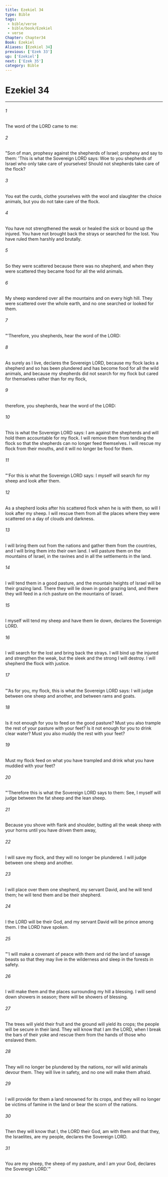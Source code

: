 ```yaml
---
title: Ezekiel 34
type: Bible
tags:
 - bible/verse
 - bible/book/Ezekiel
 - verse
Chapter: Chapter34
Book: Ezekiel
Aliases: [Ezekiel 34]
previous: ['Ezek 33']
up: ['Ezekiel']
next: ['Ezek 35']
category: Bible
---
```

# Ezekiel 34

***


###### 1 
The word of the LORD came to me: 

###### 2 
"Son of man, prophesy against the shepherds of Israel; prophesy and say to them: 'This is what the Sovereign LORD says: Woe to you shepherds of Israel who only take care of yourselves! Should not shepherds take care of the flock? 

###### 3 
You eat the curds, clothe yourselves with the wool and slaughter the choice animals, but you do not take care of the flock. 

###### 4 
You have not strengthened the weak or healed the sick or bound up the injured. You have not brought back the strays or searched for the lost. You have ruled them harshly and brutally. 

###### 5 
So they were scattered because there was no shepherd, and when they were scattered they became food for all the wild animals. 

###### 6 
My sheep wandered over all the mountains and on every high hill. They were scattered over the whole earth, and no one searched or looked for them. 

###### 7 
"'Therefore, you shepherds, hear the word of the LORD: 

###### 8 
As surely as I live, declares the Sovereign LORD, because my flock lacks a shepherd and so has been plundered and has become food for all the wild animals, and because my shepherds did not search for my flock but cared for themselves rather than for my flock, 

###### 9 
therefore, you shepherds, hear the word of the LORD: 

###### 10 
This is what the Sovereign LORD says: I am against the shepherds and will hold them accountable for my flock. I will remove them from tending the flock so that the shepherds can no longer feed themselves. I will rescue my flock from their mouths, and it will no longer be food for them. 

###### 11 
"'For this is what the Sovereign LORD says: I myself will search for my sheep and look after them. 

###### 12 
As a shepherd looks after his scattered flock when he is with them, so will I look after my sheep. I will rescue them from all the places where they were scattered on a day of clouds and darkness. 

###### 13 
I will bring them out from the nations and gather them from the countries, and I will bring them into their own land. I will pasture them on the mountains of Israel, in the ravines and in all the settlements in the land. 

###### 14 
I will tend them in a good pasture, and the mountain heights of Israel will be their grazing land. There they will lie down in good grazing land, and there they will feed in a rich pasture on the mountains of Israel. 

###### 15 
I myself will tend my sheep and have them lie down, declares the Sovereign LORD. 

###### 16 
I will search for the lost and bring back the strays. I will bind up the injured and strengthen the weak, but the sleek and the strong I will destroy. I will shepherd the flock with justice. 

###### 17 
"'As for you, my flock, this is what the Sovereign LORD says: I will judge between one sheep and another, and between rams and goats. 

###### 18 
Is it not enough for you to feed on the good pasture? Must you also trample the rest of your pasture with your feet? Is it not enough for you to drink clear water? Must you also muddy the rest with your feet? 

###### 19 
Must my flock feed on what you have trampled and drink what you have muddied with your feet? 

###### 20 
"'Therefore this is what the Sovereign LORD says to them: See, I myself will judge between the fat sheep and the lean sheep. 

###### 21 
Because you shove with flank and shoulder, butting all the weak sheep with your horns until you have driven them away, 

###### 22 
I will save my flock, and they will no longer be plundered. I will judge between one sheep and another. 

###### 23 
I will place over them one shepherd, my servant David, and he will tend them; he will tend them and be their shepherd. 

###### 24 
I the LORD will be their God, and my servant David will be prince among them. I the LORD have spoken. 

###### 25 
"'I will make a covenant of peace with them and rid the land of savage beasts so that they may live in the wilderness and sleep in the forests in safety. 

###### 26 
I will make them and the places surrounding my hill a blessing. I will send down showers in season; there will be showers of blessing. 

###### 27 
The trees will yield their fruit and the ground will yield its crops; the people will be secure in their land. They will know that I am the LORD, when I break the bars of their yoke and rescue them from the hands of those who enslaved them. 

###### 28 
They will no longer be plundered by the nations, nor will wild animals devour them. They will live in safety, and no one will make them afraid. 

###### 29 
I will provide for them a land renowned for its crops, and they will no longer be victims of famine in the land or bear the scorn of the nations. 

###### 30 
Then they will know that I, the LORD their God, am with them and that they, the Israelites, are my people, declares the Sovereign LORD. 

###### 31 
You are my sheep, the sheep of my pasture, and I am your God, declares the Sovereign LORD.'" 
